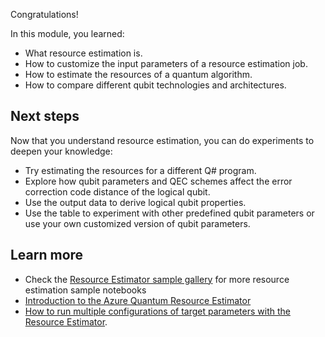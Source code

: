 Congratulations! 

In this module, you learned:

- What resource estimation is.
- How to customize the input parameters of a resource estimation job.
- How to estimate the resources of a quantum algorithm.
- How to compare different qubit technologies and architectures.

## Next steps

Now that you understand resource estimation, you can do experiments to deepen your knowledge:

- Try estimating the resources for a different Q# program.
- Explore how qubit parameters and QEC schemes affect the error correction code distance of the logical qubit.
- Use the output data to derive logical qubit properties.
- Use the table to experiment with other predefined qubit parameters or use your own customized version of qubit parameters.

## Learn more

- Check the [Resource Estimator sample gallery](https://github.com/microsoft/Quantum/tree/main/samples/azure-quantum/resource-estimation) for more resource estimation sample notebooks
- [Introduction to the Azure Quantum Resource Estimator](/azure/quantum/intro-to-resource-estimation)
- [How to run multiple configurations of target parameters with the Resource Estimator](/azure/quantum/resource-estimator-batching).

